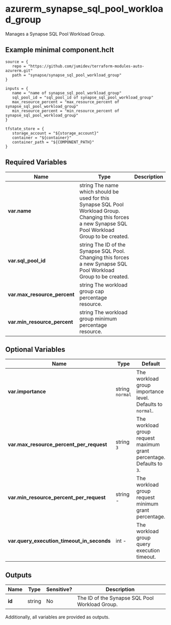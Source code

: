 # azurerm_synapse_sql_pool_workload_group

Manages a Synapse SQL Pool Workload Group.

## Example minimal component.hclt

```hcl
source = {
   repo = "https://github.com/jumidev/terraform-modules-auto-azurerm.git" 
   path = "synapse/synapse_sql_pool_workload_group" 
}

inputs = {
   name = "name of synapse_sql_pool_workload_group" 
   sql_pool_id = "sql_pool_id of synapse_sql_pool_workload_group" 
   max_resource_percent = "max_resource_percent of synapse_sql_pool_workload_group" 
   min_resource_percent = "min_resource_percent of synapse_sql_pool_workload_group" 
}

tfstate_store = {
   storage_account = "${storage_account}" 
   container = "${container}" 
   container_path = "${COMPONENT_PATH}" 
}

```

## Required Variables

| Name | Type |  Description |
| ---- | --------- |  ----------- |
| **var.name** | string  The name which should be used for this Synapse SQL Pool Workload Group. Changing this forces a new Synapse SQL Pool Workload Group to be created. | 
| **var.sql_pool_id** | string  The ID of the Synapse SQL Pool. Changing this forces a new Synapse SQL Pool Workload Group to be created. | 
| **var.max_resource_percent** | string  The workload group cap percentage resource. | 
| **var.min_resource_percent** | string  The workload group minimum percentage resource. | 

## Optional Variables

| Name | Type |  Default  |  Description |
| ---- | --------- |  ----------- | ----------- |
| **var.importance** | string  `normal`  |  The workload group importance level. Defaults to `normal`. | 
| **var.max_resource_percent_per_request** | string  `3`  |  The workload group request maximum grant percentage. Defaults to `3`. | 
| **var.min_resource_percent_per_request** | string  -  |  The workload group request minimum grant percentage. | 
| **var.query_execution_timeout_in_seconds** | int  -  |  The workload group query execution timeout. | 



## Outputs

| Name | Type | Sensitive? | Description |
| ---- | ---- | --------- | --------- |
| **id** | string | No  | The ID of the Synapse SQL Pool Workload Group. | 

Additionally, all variables are provided as outputs.
